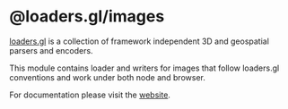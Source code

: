 # @loaders.gl/images

[loaders.gl](https://loaders.gl/docs) is a collection of framework independent 3D and geospatial parsers and encoders.

This module contains loader and writers for images that follow loaders.gl conventions and work under both node and browser.

For documentation please visit the [website](https://loaders.gl).
